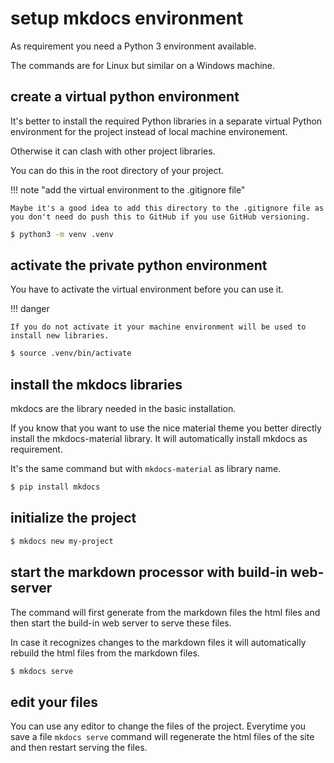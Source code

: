 # setup mkdocs environment

As requirement you need a Python 3 environment available.

The commands are for Linux but similar on a Windows machine.

## create a virtual python environment

It's better to install the required Python libraries in a separate virtual Python environment for the project instead of local machine environement.

Otherwise it can clash with other project libraries.

You can do this in the root directory of your project.

!!! note "add the virtual environment to the .gitignore file"

    Maybe it's a good idea to add this directory to the .gitignore file as you don't need do push this to GitHub if you use GitHub versioning.

``` sh
$ python3 -m venv .venv
```

## activate the private python environment

You have to activate the virtual environment before you can use it.

!!! danger 

    If you do not activate it your machine environment will be used to install new libraries.

``` sh
$ source .venv/bin/activate
```

## install the mkdocs libraries

mkdocs are the library needed in the basic installation.

If you know that you want to use the nice material theme you better directly install the mkdocs-material library. It will automatically install mkdocs as requirement. 

It's the same command but with ```mkdocs-material``` as library name.

``` sh
$ pip install mkdocs
```

## initialize the project

``` sh
$ mkdocs new my-project
```

## start the markdown processor with build-in web-server

The command will first generate from the markdown files the html files and then start the build-in web server to serve these files.

In case it recognizes changes to the markdown files it will automatically rebuild the html files from the markdown files.

``` sh
$ mkdocs serve
```

## edit your files

You can use any editor to change the files of the project. Everytime you save a file ```mkdocs serve``` command will regenerate the html files of the site and then restart serving the files.